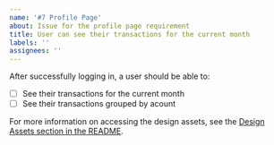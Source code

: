 ```yaml
---
name: '#7 Profile Page'
about: Issue for the profile page requirement
title: User can see their transactions for the current month
labels: ''
assignees: ''
---
```


After successfully logging in, a user should be able to:

- [ ] See their transactions for the current month
- [ ] See their transactions grouped by acount

For more information on accessing the design assets, see the [Design Assets section in the README](https://github.com/OpenClassrooms-Student-Center/ArgentBank-website#design-assets).
